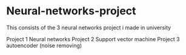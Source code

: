 # Neural-networks-project
This consists of the 3 neural networks project i made in university

Project 1 Neural networks
Project 2 Support vector machine
Project 3 autoencoder (noise removing)
